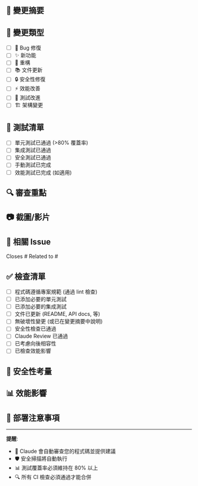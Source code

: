 ## 🎯 變更摘要
<!-- 簡述這個 PR 的主要變更內容 -->

## 📝 變更類型
- [ ] 🐛 Bug 修復
- [ ] ✨ 新功能  
- [ ] 🔧 重構
- [ ] 📚 文件更新
- [ ] 🔒 安全性修復
- [ ] ⚡ 效能改善
- [ ] 🧪 測試改進
- [ ] 🏗️ 架構變更

## 🧪 測試清單
- [ ] 單元測試已通過 (>80% 覆蓋率)
- [ ] 集成測試已通過  
- [ ] 安全測試已通過
- [ ] 手動測試已完成
- [ ] 效能測試已完成 (如適用)

## 🔍 審查重點
<!-- 請審查者特別注意的地方，例如：
- 新的架構設計
- 安全性考量
- 效能影響
- API 變更
-->

## 📷 截圖/影片
<!-- 如有 UI 變更或重要功能展示，請提供截圖或影片 -->

## 🔗 相關 Issue
<!-- 連結相關的 GitHub Issue -->
Closes #
Related to #

## ✅ 檢查清單
- [ ] 程式碼遵循專案規範 (通過 lint 檢查)
- [ ] 已添加必要的單元測試
- [ ] 已添加必要的集成測試
- [ ] 文件已更新 (README, API docs, 等)
- [ ] 無破壞性變更 (或已在變更摘要中說明)
- [ ] 安全性檢查已通過
- [ ] Claude Review 已通過
- [ ] 已考慮向後相容性
- [ ] 已檢查效能影響

## 🔐 安全性考量
<!-- 如有安全性相關變更，請說明：
- 是否涉及敏感資料處理
- 是否變更認證/授權邏輯
- 是否有新的外部依賴
- 是否需要特殊的部署考量
-->

## 📊 效能影響
<!-- 如有效能相關變更，請說明：
- 預期的效能改善/影響
- 記憶體使用變化
- 網路請求變化
- 資料庫查詢變化
-->

## 🚀 部署注意事項
<!-- 如需特殊部署步驟，請說明：
- 資料庫遷移
- 環境變數變更
- 配置檔案更新
- 依賴服務更新
-->

---

**提醒**: 
- 🤖 Claude 會自動審查您的程式碼並提供建議
- 🛡️ 安全掃描將自動執行
- 📊 測試覆蓋率必須維持在 80% 以上
- 🔍 所有 CI 檢查必須通過才能合併